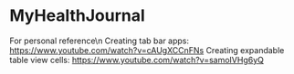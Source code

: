 # MyHealthJournal
 
For personal reference\n
Creating tab bar apps: https://www.youtube.com/watch?v=cAUgXCCnFNs
Creating expandable table view cells: https://www.youtube.com/watch?v=samoIVHg6yQ
